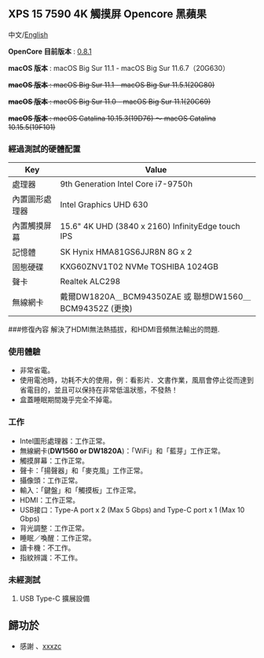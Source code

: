  ## XPS 15 7590 4K 觸摸屏 Opencore 黑蘋果

 中文/[English](README.md)

 **OpenCore 目前版本** : [0.8.1](https://github.com/acidanthera/OpenCorePkg/releases)
 
 **macOS 版本** : macOS Big Sur 11.1 - macOS Big Sur 11.6.7（20G630）
 
 ~~**macOS 版本** : macOS Big Sur 11.1 - macOS Big Sur 11.5.1(20G80)~~

 ~~**macOS 版本** : macOS Big Sur 11.0 - macOS Big Sur 11.1(20C69)~~
 
 ~~**macOS 版本** : macOS Catalina 10.15.3(19D76) ～ macOS Catalina 10.15.5(19F101)~~

 ### 經過測試的硬體配置

 | Key                    | Value                                                        |
 | ---------------------- | ------------------------------------------------------------ |
 | 處理器                  | 9th Generation Intel Core i7-9750h                           |
 | 內置圖形處理器           |Intel Graphics UHD 630                                        |
 | 內置觸摸屏幕             | 15.6" 4K UHD (3840 x 2160) InfinityEdge touch IPS            |
 | 記憶體                 | SK Hynix HMA81GS6JJR8N 8G x 2                                |
 | 固態硬碟                | KXG60ZNV1T02 NVMe TOSHIBA 1024GB                             |
 | 聲卡                  | Realtek ALC298                                               |
 | 無線網卡               | 戴爾DW1820A＿BCM94350ZAE 或 聯想DW1560＿BCM94352Z (更換)        |
 
 ###修復內容
 解決了HDMI無法熱插拔，和HDMI音頻無法輸出的問題.
 
 ### 使用體驗
 * 非常省電。
 * 使用電池時，功耗不大的使用，例：看影片．文書作業，風扇會停止從而達到省電目的，並且可以保持在非常低溫狀態，不發熱！
 * 盒蓋睡眠期間幾乎完全不掉電。
 ### 工作

 * Intel圖形處理器：工作正常。
 * 無線網卡(**DW1560 or DW1820A**)：「WiFi」和「藍芽」工作正常。
 * 觸摸屏幕：工作正常。
 * 聲卡：「揚聲器」和「麥克風」工作正常。
 * 攝像頭：工作正常。
 * 輸入：「鍵盤」和「觸摸板」工作正常。
 * HDMI：工作正常。
 * USB接口：Type-A port x 2 (Max 5 Gbps) and Type-C port x 1 (Max 10 Gbps)
 * 背光調整：工作正常。
 * 睡眠／喚醒：工作正常。
 * 讀卡機：不工作。
 * 指紋辨識：不工作。

 ### 未經測試

 1. USB Type-C 擴展設備

 ## 歸功於

 - 感謝 、[xxxzc](https://github.com/xxxzc/xps15-9570-macos)
